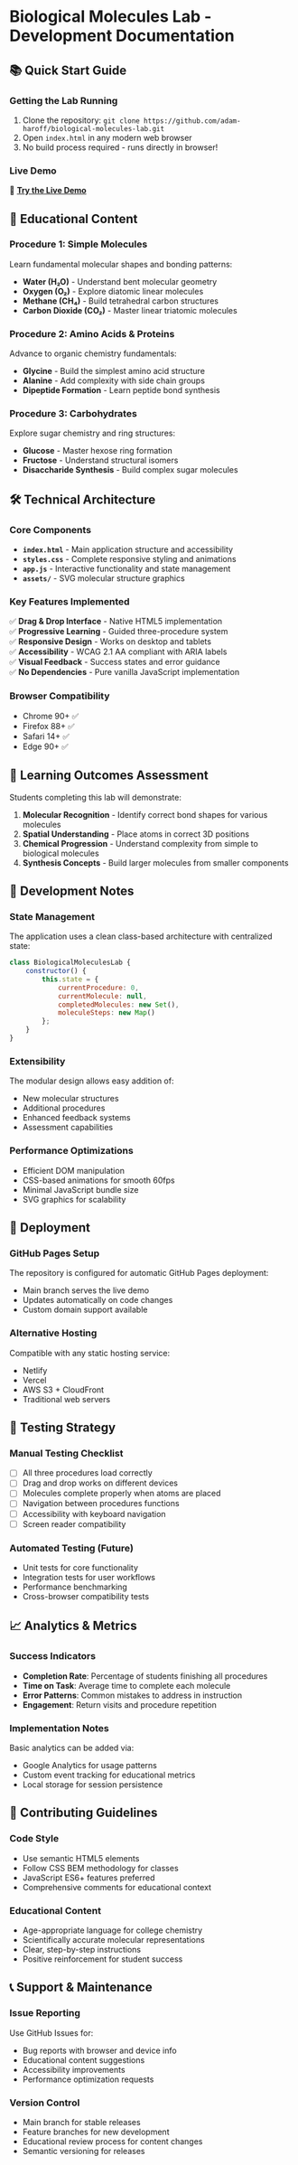 # Biological Molecules Lab - Development Documentation

## 📚 Quick Start Guide

### Getting the Lab Running
1. Clone the repository: `git clone https://github.com/adam-haroff/biological-molecules-lab.git`
2. Open `index.html` in any modern web browser
3. No build process required - runs directly in browser!

### Live Demo
🔗 **[Try the Live Demo](https://adam-haroff.github.io/biological-molecules-lab)**

## 🧬 Educational Content

### Procedure 1: Simple Molecules
Learn fundamental molecular shapes and bonding patterns:
- **Water (H₂O)** - Understand bent molecular geometry
- **Oxygen (O₂)** - Explore diatomic linear molecules  
- **Methane (CH₄)** - Build tetrahedral carbon structures
- **Carbon Dioxide (CO₂)** - Master linear triatomic molecules

### Procedure 2: Amino Acids & Proteins
Advance to organic chemistry fundamentals:
- **Glycine** - Build the simplest amino acid structure
- **Alanine** - Add complexity with side chain groups
- **Dipeptide Formation** - Learn peptide bond synthesis

### Procedure 3: Carbohydrates
Explore sugar chemistry and ring structures:
- **Glucose** - Master hexose ring formation
- **Fructose** - Understand structural isomers
- **Disaccharide Synthesis** - Build complex sugar molecules

## 🛠️ Technical Architecture

### Core Components
- **`index.html`** - Main application structure and accessibility
- **`styles.css`** - Complete responsive styling and animations  
- **`app.js`** - Interactive functionality and state management
- **`assets/`** - SVG molecular structure graphics

### Key Features Implemented
✅ **Drag & Drop Interface** - Native HTML5 implementation  
✅ **Progressive Learning** - Guided three-procedure system  
✅ **Responsive Design** - Works on desktop and tablets  
✅ **Accessibility** - WCAG 2.1 AA compliant with ARIA labels  
✅ **Visual Feedback** - Success states and error guidance  
✅ **No Dependencies** - Pure vanilla JavaScript implementation  

### Browser Compatibility
- Chrome 90+ ✅
- Firefox 88+ ✅  
- Safari 14+ ✅
- Edge 90+ ✅

## 🎯 Learning Outcomes Assessment

Students completing this lab will demonstrate:
1. **Molecular Recognition** - Identify correct bond shapes for various molecules
2. **Spatial Understanding** - Place atoms in correct 3D positions
3. **Chemical Progression** - Understand complexity from simple to biological molecules
4. **Synthesis Concepts** - Build larger molecules from smaller components

## 🔧 Development Notes

### State Management
The application uses a clean class-based architecture with centralized state:
```javascript
class BiologicalMoleculesLab {
    constructor() {
        this.state = {
            currentProcedure: 0,
            currentMolecule: null,
            completedMolecules: new Set(),
            moleculeSteps: new Map()
        };
    }
}
```

### Extensibility
The modular design allows easy addition of:
- New molecular structures
- Additional procedures
- Enhanced feedback systems
- Assessment capabilities

### Performance Optimizations
- Efficient DOM manipulation
- CSS-based animations for smooth 60fps
- Minimal JavaScript bundle size
- SVG graphics for scalability

## 🚀 Deployment

### GitHub Pages Setup
The repository is configured for automatic GitHub Pages deployment:
- Main branch serves the live demo
- Updates automatically on code changes
- Custom domain support available

### Alternative Hosting
Compatible with any static hosting service:
- Netlify
- Vercel
- AWS S3 + CloudFront
- Traditional web servers

## 🧪 Testing Strategy

### Manual Testing Checklist
- [ ] All three procedures load correctly
- [ ] Drag and drop works on different devices
- [ ] Molecules complete properly when atoms are placed
- [ ] Navigation between procedures functions
- [ ] Accessibility with keyboard navigation
- [ ] Screen reader compatibility

### Automated Testing (Future)
- Unit tests for core functionality
- Integration tests for user workflows  
- Performance benchmarking
- Cross-browser compatibility tests

## 📈 Analytics & Metrics

### Success Indicators
- **Completion Rate**: Percentage of students finishing all procedures
- **Time on Task**: Average time to complete each molecule
- **Error Patterns**: Common mistakes to address in instruction
- **Engagement**: Return visits and procedure repetition

### Implementation Notes
Basic analytics can be added via:
- Google Analytics for usage patterns
- Custom event tracking for educational metrics
- Local storage for session persistence

## 🤝 Contributing Guidelines

### Code Style
- Use semantic HTML5 elements
- Follow CSS BEM methodology for classes
- JavaScript ES6+ features preferred
- Comprehensive comments for educational context

### Educational Content
- Age-appropriate language for college chemistry
- Scientifically accurate molecular representations
- Clear, step-by-step instructions
- Positive reinforcement for student success

## 📞 Support & Maintenance

### Issue Reporting
Use GitHub Issues for:
- Bug reports with browser and device info
- Educational content suggestions
- Accessibility improvements
- Performance optimization requests

### Version Control
- Main branch for stable releases
- Feature branches for new development
- Educational review process for content changes
- Semantic versioning for releases